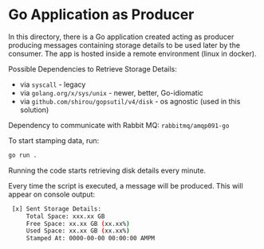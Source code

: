 # Go Application as Producer
In this directory, there is a Go application created acting as producer producing messages containing storage details to be used later by the consumer. The app is hosted inside a remote environment (linux in docker).

Possible Dependencies to Retrieve Storage Details:
- via `syscall` - legacy
- via `golang.org/x/sys/unix` - newer, better, Go-idiomatic
- via `github.com/shirou/gopsutil/v4/disk` - os agnostic (used in this solution)

Dependency to communicate with Rabbit MQ: `rabbitmq/amqp091-go`

To start stamping data, run:

```bash
go run .
```

Running the code starts retrieving disk details every minute.

Every time the script is executed, a message will be produced. This will appear on console output:

```bash
 [x] Sent Storage Details:
     Total Space: xxx.xx GB
     Free Space: xx.xx GB (xx.xx%)
     Used Space: xx.xx GB (xx.xx%)
     Stamped At: 0000-00-00 00:00:00 AMPM
```